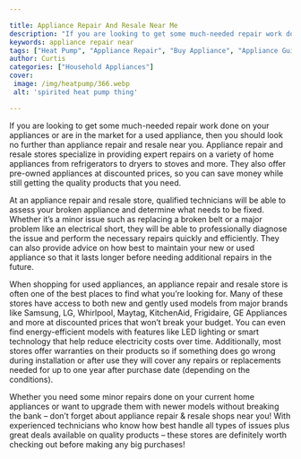 ```yaml
---

title: Appliance Repair And Resale Near Me
description: "If you are looking to get some much-needed repair work done on your appliances or are in the market for a used appliance, then you...find out now"
keywords: appliance repair near
tags: ["Heat Pump", "Appliance Repair", "Buy Appliance", "Appliance Guide"]
author: Curtis
categories: ["Household Appliances"]
cover: 
 image: /img/heatpump/366.webp
 alt: 'spirited heat pump thing'

---
```


If you are looking to get some much-needed repair work done on your appliances or are in the market for a used appliance, then you should look no further than appliance repair and resale near you. Appliance repair and resale stores specialize in providing expert repairs on a variety of home appliances from refrigerators to dryers to stoves and more. They also offer pre-owned appliances at discounted prices, so you can save money while still getting the quality products that you need. 

At an appliance repair and resale store, qualified technicians will be able to assess your broken appliance and determine what needs to be fixed. Whether it’s a minor issue such as replacing a broken belt or a major problem like an electrical short, they will be able to professionally diagnose the issue and perform the necessary repairs quickly and efficiently. They can also provide advice on how best to maintain your new or used appliance so that it lasts longer before needing additional repairs in the future. 

When shopping for used appliances, an appliance repair and resale store is often one of the best places to find what you’re looking for. Many of these stores have access to both new and gently used models from major brands like Samsung, LG, Whirlpool, Maytag, KitchenAid, Frigidaire, GE Appliances and more at discounted prices that won’t break your budget. You can even find energy-efficient models with features like LED lighting or smart technology that help reduce electricity costs over time. Additionally, most stores offer warranties on their products so if something does go wrong during installation or after use they will cover any repairs or replacements needed for up to one year after purchase date (depending on the conditions). 

Whether you need some minor repairs done on your current home appliances or want to upgrade them with newer models without breaking the bank – don’t forget about appliance repair & resale shops near you! With experienced technicians who know how best handle all types of issues plus great deals available on quality products – these stores are definitely worth checking out before making any big purchases!
